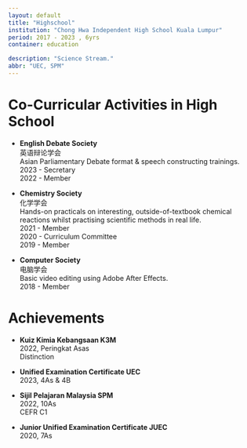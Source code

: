 ```yaml
---
layout: default
title: "Highschool"
institution: "Chong Hwa Independent High School Kuala Lumpur"
period: 2017 - 2023 , 6yrs
container: education

description: "Science Stream."
abbr: "UEC, SPM"
---
```


<h1>Co-Curricular Activities in High School</h1>

- **English Debate Society**  
英语辩论学会  
Asian Parliamentary Debate format & speech constructing trainings.  
2023 - Secretary  
2022 - Member  

- **Chemistry Society**  
化学学会  
Hands-on practicals on interesting, outside-of-textbook chemical reactions whilst practising scientific methods in real life.  
2021 - Member  
2020 - Curriculum Committee  
2019 - Member 

- **Computer Society**  
电脑学会  
Basic video editing using Adobe After Effects.  
2018 - Member

<h1>Achievements</h1>

- **Kuiz Kimia Kebangsaan K3M**  
2022, Peringkat Asas  
Distinction

- **Unified Examination Certificate UEC**  
2023, 4As & 4B  

- **Sijil Pelajaran Malaysia SPM**  
2022, 10As  
CEFR C1

- **Junior Unified Examination Certificate JUEC**  
2020, 7As



